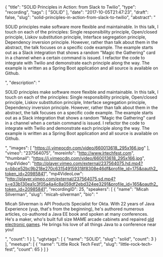 {
  "title": "SOLID Principles in Action: from Slack to Twilio",
  "type": "recording",
  "tags": [
    "SOLID"
  ],
  "date": "2017-10-05T21:47:23",
  "draft": false,
  "slug": "solid-principles-in-action-from-slack-to-twilio",
  "abstract": "<p>SOLID principles make software more flexible and maintainable. In this talk, I touch on each of the principles: Single responsibility principle, Open/closed principle, Liskov substitution principle, Interface segregation principle, Dependency inversion principle. However, rather than talk about them in the abstract, the talk focuses on a specific code example. The example starts out as a Slack integration that shows a random \"Magic the Gathering\" card in a channel when a certain command is issued. I refactor the code to integrate with Twilio and demonstrate each principle along the way. The example is written as a Spring Boot application and all source is available on Github.</p>",
  "description": "<p>SOLID principles make software more flexible and maintainable. In this talk, I touch on each of the principles: Single responsibility principle, Open/closed principle, Liskov substitution principle, Interface segregation principle, Dependency inversion principle. However, rather than talk about them in the abstract, the talk focuses on a specific code example. The example starts out as a Slack integration that shows a random \"Magic the Gathering\" card in a channel when a certain command is issued. I refactor the code to integrate with Twilio and demonstrate each principle along the way. The example is written as a Spring Boot application and all source is available on Github.</p>",
  "images": [
    "https://i.vimeocdn.com/video/660013618_295x166.jpg"
  ],
  "vimeo": "237564075",
  "moreinfo": "http://www.lrtechfest.com",
  "thumbnail": "https://i.vimeocdn.com/video/660013618_295x166.jpg",
  "mp4Video": "http://player.vimeo.com/external/237564075.hd.mp4?s=bbce52bc9b218e270c631549159318f8308e46df&profile_id=175&oauth2_token_id=20985841",
  "mp4VideoLow": "http://player.vimeo.com/external/237564075.sd.mp4?s=e33b130ea1c3f05a4a4c8a059df2ebd324ee3291&profile_id=165&oauth2_token_id=20985841",
  "recordingID": 25,
  "speakers": [
    {
      "name": "Micah Silverman",
      "slug": "micah-silverman",
      "bio": "<p>Micah Silverman is API Products Specialist for Okta. With 22 years of Java Experience (yup, that's from the beginning), he's authored numerous articles, co-authored a Java EE book and spoken at many conferences. He's a maker, who's built full size MAME arcade cabinets and repaired [old electronic games](http://afitnerd.com/2011/10/16/weekend-project-fix-dark-tower/). He brings his love of all things Java to a conference near you!</p>",
      "count": 1
    }
  ],
  "ugtvtags": [
    {
      "name": "SOLID",
      "slug": "solid",
      "count": 3
    }
  ],
  "meetups": [
    {
      "name": "Little Rock Tech Fest",
      "slug": "little-rock-tech-fest",
      "count": 65
    }
  ]
}